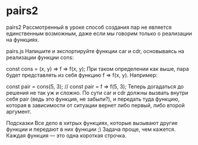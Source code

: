 # pairs2
pairs2
Рассмотренный в уроке способ создания пар не является единственным возможным, даже если мы говорим только о реализации на функциях.

pairs.js
Напишите и экспортируйте функции car и cdr, основываясь на реализации функции cons:

const cons = (x, y) => f => f(x, y);
При таком определении как выше, пара будет представлять из себя функцию f => f(x, y). Например:

const pair = cons(5, 3);
// const pair = f => f(5, 3);
Теперь догадаться до решения не так уж и сложно. По сути car и cdr должны вызвать внутри себя pair (ведь это функция, не забыли?), и передать туда функцию, которая в зависимости от ситуации вернет либо первый, либо второй аргумент.

Подсказки
Все дело в хитрых функциях, которые вызывают другие функции и передают в них функции ;)
Задача проще, чем кажется. Каждая функция — это одна короткая строчка.
